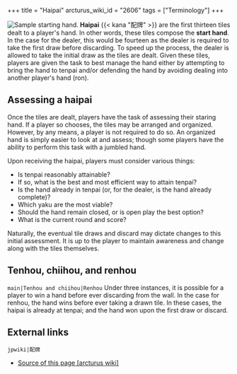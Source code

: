 +++
title = "Haipai"
arcturus_wiki_id = "2606"
tags = ["Terminology"]
+++

![[Sample starting hand](http://tenhou.net/0/?log=2015012621gm-0089-0000-5659a0d3&tw=2).](Haipai.png "Sample starting hand.")
**Haipai** {{< kana "配牌" >}} are the first thirteen tiles dealt to a player's hand. In other words, these tiles compose the **start hand**. In the case for the dealer, this would be fourteen as the dealer is required to take the first draw before discarding. To speed up the process, the dealer is allowed to take the initial draw as the tiles are dealt. Given these tiles, players are given the task to best manage the hand either by attempting to bring the hand to tenpai and/or defending the hand by avoiding dealing into another player's hand (ron).

## Assessing a haipai

Once the tiles are dealt, players have the task of assessing their staring hand. If a player so chooses, the tiles may be arranged and organized. However, by any means, a player is not required to do so. An organized hand is simply easier to look at and assess; though some players have the ability to perform this task with a jumbled hand.

Upon receiving the haipai, players must consider various things:

  - Is tenpai reasonably attainable?
  - If so, what is the best and most efficient way to attain tenpai?
  - Is the hand already in tenpai (or, for the dealer, is the hand already complete)?
  - Which yaku are the most viable?
  - Should the hand remain closed, or is open play the best option?
  - What is the current round and score?

Naturally, the eventual tile draws and discard may dictate changes to this initial assessment. It is up to the player to maintain awareness and change along with the tiles themselves.

## Tenhou, chiihou, and renhou

```main|Tenhou and chiihou|Renhou```
Under three instances, it is possible for a player to win a hand before ever discarding from the wall. In the case for renhou, the hand wins before ever taking a drawn tile. In these cases, the haipai is already at tenpai; and the hand won upon the first draw or discard.

## External links

```jpwiki|配牌```
- [Source of this page [arcturus wiki]](http://arcturus.su/wiki/Haipai)